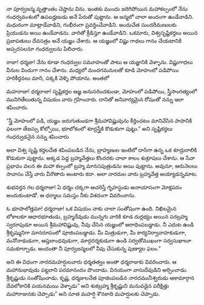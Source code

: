 ﻿నా పూర్వజన్మ వృత్తాంతం చెప్తాను విను. ఇంతకు ముందు జరిగిపోయిన మహాకల్పంలో నేను గంధర్వవంశంలో ఉపబర్హణుడు అనే పేరుతో పుట్టాను. ఆ జన్మలో చాలా అందంగా ఉండేవాడిని. మధురంగా మాట్లాడేవాడిని, గంభీరంగా ప్రవర్తించేవాడిని. అందుచేత సుందరీమణులకు ప్రియుడను అయి ఉండేవాడను. వారితో క్రీడిస్తూ ఉండేవాడిని. ఒకమారు, విశ్వసృష్టికర్తలు అయిన ప్రజాపతులు దేవసత్రం అనే యజ్ఞం చేశారు. ఆ యజ్ఞంలో విష్ణు గాథలు గానం చేయటానికి అప్సరసలనూ గంధర్వులను పిలిచారు. 

రాజా! ధర్మజా! నేను కూడా గంధర్వుల సమూహంతో పాటు ఆ యజ్ఞానికి వెళ్ళాను. విష్ణుగాధలు వీనుల విందుగా గానం చేశాను. మధ్యలో మందగమనులతో కూడి మోహంలో పడిపోయి హరికీర్తనలు మాని, పక్కకి వెళ్ళి పోయాను. అంతలో 

మహరాజా! ధర్మరాజా! సృష్టికర్తల ఆజ్ఞ అనుసరించకుండా, మోహంలో పడిపోయి, స్త్రీసాంగత్యంలో మునిగితేలుతున్న విషయం వారు గ్రహించారు. దానితో అనివార్యమైన రోషంతో నన్ను ఇలా శపించారు. 

“స్త్రీ మోహంలో పడి, యజ్ఞం జరుగుతుండగా శ్రీమహావిష్ణువును కీర్తించటం మానివేసిన పాపానికి ఫలంగా తేజస్సు కోల్పోయి, భూలోకంలో శూద్రస్త్రీకి కొడుకుగా పుట్టు.” అని సృష్టికర్తలు గంధర్వుడనైన నన్ను శపించారు 

అలా విశ్వ సృష్టి కర్తలచేత శపింపబడిన నేను, బ్రాహ్మణుల ఇంటిలో దాసిగా ఉన్న ఒక శూద్రురాలికి కొడుకుగా పుట్టాను. అక్కడ పెద్ద బ్రహ్మవేత్తలు కొందరకు చాలా కాలం శుశ్రూషలు చేశాను. ఆ సేవా ప్రభావం వలన ఈ మహా కల్పంలో బ్రహ్మ మానసపుత్రుడను అయి పుట్టాను. అవునూ, ఆరునెలలు సావాసం చేస్తే వారు వీరౌతారు అంటారు కదా. అలా నారదుల వారు బ్రహ్మవేత్త అయ్యాడన్నమాట. 

శుభవర్తన గల ధర్మరాజా! ఏ ధర్మం చక్కగా ఆచరిస్తే గృహస్థుడు అనాయాసంగా మోక్షపదం అందుకుంటాడో. ఆ ధర్మాలు సమస్తం నీకు విశదంగా వివరించాను. 

ఓ భూపాలోత్తమా! ధర్మరాజా! ఒక విషయం నాకు చాలా సంతోషంగా ఉంది. నిఖిలమైన లోకాలకూ ఆధారభూతుడు, బ్రహ్మదేవుడు మున్నగు వారికి కూడ దుర్లభ్యం అయిన పరబ్రహ్మ స్వరూపుడూ అయిన శ్రీమహావిష్ణువు, నీవు చేసిన యజ్ఞంలో ఆరాధింపబడ్డాడు. నీ ఎదుట ఉండి శ్రీకృష్మునిగా మానరూపంలో పూజింపబడ్డాడు. మీ మిత్రుడుగా, మీ కార్యనిర్వావాహకుడుగా, మనోనాథుడుగా, ఆప్తబాంధవుడుగా, మార్గదర్శకుడుగా ఉండి సర్వతోముఖంగా సర్వసుఖాలూ సమకూర్చాడు. అందంతా నీ పూర్వజన్మలలో నీవు చేసుకున్న పుణ్యాల ఫలం.” 

అని ఈ విధంగా నారదమహర్షులవారు ధర్మతత్వం అంతా ధర్మరాజుకు వివరించారు. ఆ మహానుభావుడు పట్టరాని పరమానందం పొందాడు. వినయంగా వాసుదేవుడిని అర్చించాడు. శ్రీకృష్ణుడు సంతోషించాడు. కృష్ణ, ధర్మజులచేత పూజింపబడిన నారదమునీశ్వరుడు ఆకామార్గాన దేవలోకానికి పయనమయి వెళ్ళాడు” అని శుకబ్రహ్మ శ్రీకృష్ణుని మనువడైన పరీక్షిత్తు మహారాజునకు చెప్పాడు” అని సూత మహర్షి శౌనకాది మహర్షులకు చెప్పాడు. 

